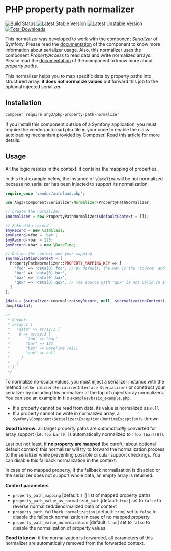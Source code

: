 # PHP property path normalizer

[![Build Status](https://travis-ci.org/Ang3/php-property-path-normalizer.svg?branch=master)](https://travis-ci.org/Ang3/php-property-path-normalizer) [![Latest Stable Version](https://poser.pugx.org/ang3/php-property-path-normalizer/v/stable)](https://packagist.org/packages/ang3/php-property-path-normalizer) [![Latest Unstable Version](https://poser.pugx.org/ang3/php-property-path-normalizer/v/unstable)](https://packagist.org/packages/ang3/php-property-path-normalizer) [![Total Downloads](https://poser.pugx.org/ang3/php-property-path-normalizer/downloads)](https://packagist.org/packages/ang3/php-property-path-normalizer)

This normalizer was developed to work with the component *Serializer* of Symfony. Please read the [documentation](https://symfony.com/doc/current/components/serializer.html) of the component to know more information about serializer usage. Also, this normalizer uses the component *PropertyAccess* to read data and write normalized arrays. Please read the [documentation](https://symfony.com/doc/current/components/property_access.html) of the component to know more about *property paths*.

This normalizer helps you to map specific data by property paths into structured array: **it does not normalize values** but forward this job to the optional injected serializer.

## Installation

```shell
composer require ang3/php-property-path-normalizer
```

If you install this component outside of a Symfony application, you must require the vendor/autoload.php file in your code to enable the class autoloading mechanism provided by Composer. Read [this article](https://symfony.com/doc/current/components/using_components.html) for more details.

## Usage

All the logic resides in the context. it contains the mapping of properties.

In this first example below, the instance of ```\DateTime``` will be not normalized because no serializer has been injected to support its normalization.

```php
require_once 'vendor/autoload.php';

use Ang3\Component\Serializer\Normalizer\PropertyPathNormalizer;

// Create the normalizer
$normalizer = new PropertyPathNormalizer($defaultContext = []);

// Fake data record
$myRecord = new \stdClass;
$myRecord->foo = 'bar';
$myRecord->bar = 123;
$myRecord->baz = new \DateTime;

// Define the context and your mapping
$normalizationContext = [
  PropertyPathNormalizer::PROPERTY_MAPPING_KEY => [
    'foo' => 'data[0].foo', // By default, the key is the "source" and the value the "target"
    'bar' => 'data[0].bar',
    'baz' => 'data[0].baz',
    'qux' => 'data[0].qux', // The source path "qux" is not valid in $myRecord
  ]
];

$data = $serializer->normalize($myRecord, null, $normalizationContext);
dump($data);

/*
 * Output:
 * array:1 [
 *   "data" => array:1 [
 *    0 => array:3 [
 *       "foo" => "bar"
 *       "bar" => 123
 *       "baz" => DateTime {#11}
 *       "qux" => null
 *     ]
 *   ]
 * ]
 */
```

To normalize no-scalar values, you must inject a serializer instance with the method ```setSerializer(SerializerInterface $serializer)``` or construct your serializer by including this normalizer at the top of object/array normalizers. You can see an example in file [```examples/basic_example.php```](https://github.com/Ang3/php-property-path-normalizer/blob/master/examples/basic_example.php).

- If a property cannot be read from data, its value is normalized as ```null```
- If a property cannot be write in normalized array, a ```Symfony\Component\Serializer\Exception\RuntimeException``` is thrown

**Good to know:** all target property paths are *automatically* converted for array support (i.e. ```foo.bar[0]``` is automatically normalized to ```[foo][bar][0]```).

Last but not least, if **no property are mapped** (be careful about optional default context) this normalizer will try to forward the normalization process to the serializer while preventing possible circular support checkings. You can disable this fallback normalization in the context.

In case of no mapped property, if the fallback normalization is disabled or the serializer does not support whole data, an empty array is returned.

**Context parameters**

- ```property_path_mapping``` [default: ```[]```] list of mapped property paths
- ```property_path_value_as_normalized_path``` [default: ```true```] set to ```false``` to reverse normalized/denormalized path of context
- ```property_path_fallback_normalization``` [default: ```true```] set to ```false``` to disable the fallback normalization in case of no mapped property
- ```property_path_value_normalization``` [default: ```true```] set to ```false``` to disable the normalization of property values

**Good to know:** if the normalization is forwarded, all parameters of this normalizer are automatically removed from the forwarded context.